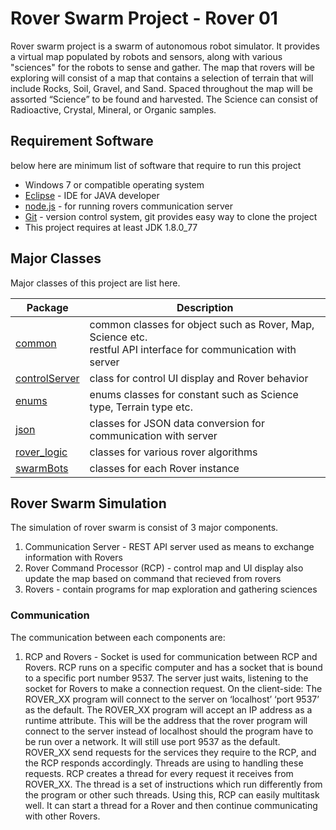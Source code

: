 # Rover Swarm Project - Rover 01

Rover swarm project is a swarm of autonomous robot simulator. It provides a virtual map populated by robots and sensors, along with various "sciences" for the robots to sense and gather.
The map that rovers will be exploring will consist of a map that contains a selection of terrain that will include Rocks, Soil, Gravel, and Sand. Spaced throughout the map will be assorted “Science” to be found and harvested. The Science can consist of Radioactive, Crystal, Mineral, or Organic samples.

## Requirement Software
below here are minimum list of software that require to run this project
* Windows 7 or compatible operating system
* [Eclipse](http://www.eclipse.org/downloads/packages/eclipse-ide-java-developers/keplersr1) - IDE for JAVA developer
* [node.js](https://nodejs.org/en/download/) - for running rovers communication server
* [Git](https://git-scm.com/book/en/v2/Getting-Started-Installing-Git) - version control system, git provides easy way to clone the project
* This project requires at least JDK 1.8.0_77

## Major Classes
Major classes of this project are list here.

| Package | Description |
| ------ | ------ |
| [common](src/common) | common classes for object such as Rover, Map, Science etc.<br>restful API interface for communication with server |
| [controlServer](src/controlServer) | class for control UI display and Rover behavior |
| [enums](src/enums) | enums classes for constant such as Science type, Terrain type etc. |
| [json](src/json) | classes for JSON data conversion for communication with server |
| [rover_logic](src/rover_logic) | classes for various rover algorithms |
| [swarmBots](src/swarmBots) | classes for each Rover instance|
  
## Rover Swarm Simulation
The simulation of rover swarm is consist of 3 major components.
1. Communication Server - REST API server used as means to exchange information with Rovers
2. Rover Command Processor (RCP) - control map and UI display also update the map based on command that recieved from rovers
3. Rovers - contain programs for map exploration and gathering sciences

### Communication
The communication between each components are:
1. RCP and Rovers - Socket is used for communication between RCP and Rovers. RCP runs on a specific computer and has a socket that is bound to a specific port number 9537. The server just waits, listening to the socket for Rovers to make a connection request. On the client-side:  The ROVER_XX program will connect to the server on ‘localhost’ ‘port 9537’ as the default. The ROVER_XX program will accept an IP address as a runtime attribute. This will be the address that the rover program will connect to the server instead of localhost should the program have to be run over a network. It will still use port 9537 as the default. ROVER_XX send requests for the services they require to the RCP, and the RCP responds accordingly. Threads are using to  handling these requests. RCP creates a thread for every request it receives from ROVER_XX. The thread is a set of instructions which run differently from the program or other such threads. Using this, RCP can easily multitask well. It can start a thread for a Rover and then continue communicating with other Rovers.
